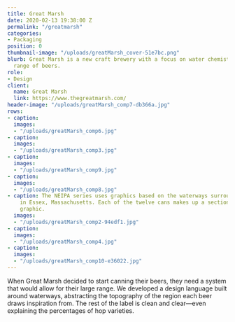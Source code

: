 ```yaml
---
title: Great Marsh
date: 2020-02-13 19:38:00 Z
permalink: "/greatmarsh"
categories:
- Packaging
position: 0
thumbnail-image: "/uploads/greatMarsh_cover-51e7bc.png"
blurb: Great Marsh is a new craft brewery with a focus on water chemistry and an extensive
  range of beers.
role:
- Design
client:
  name: Great Marsh
  link: https://www.thegreatmarsh.com/
header-image: "/uploads/greatMarsh_comp7-db366a.jpg"
rows:
- caption: 
  images:
  - "/uploads/greatMarsh_comp6.jpg"
- caption: 
  images:
  - "/uploads/greatMarsh_comp3.jpg"
- caption: 
  images:
  - "/uploads/greatMarsh_comp9.jpg"
- caption: 
  images:
  - "/uploads/greatMarsh_comp8.jpg"
- caption: The NEIPA series uses graphics based on the waterways surrounding the brewery
    in Essex, Massachusetts. Each of the twelve cans makes up a section of a larger
    graphic.
  images:
  - "/uploads/greatMarsh_comp2-94edf1.jpg"
- caption: 
  images:
  - "/uploads/greatMarsh_comp4.jpg"
- caption: 
  images:
  - "/uploads/greatMarsh_comp10-e36022.jpg"
---
```


When Great Marsh decided to start canning their beers, they need a system that would allow for their large range. We developed a design language built around waterways, abstracting the topography of the region each beer draws inspiration from. The rest of the label is clean and clear—even explaining the percentages of hop varieties.